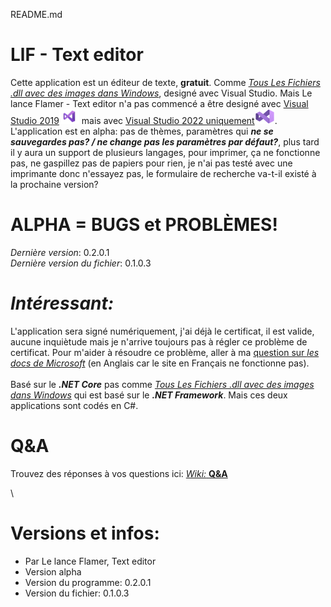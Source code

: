 README.md

# LlF - Text editor
Cette application est un éditeur de texte, **gratuit**. Comme [*Tous Les Fichiers .dll avec des images dans Windows*](https://github.com/LlFPrograms/TLFDADIDW), designé avec Visual Studio. Mais Le lance Flamer - Text editor n'a pas commencé a être designé avec [Visual Studio 2019](https://visualstudio.microsoft.com/fr/vs/older-downloads/)[![Visual Studio 2019](https://github.com/LlFPrograms/vs2019_Icon/blob/main/vs2019_32x24.png)](https://visualstudio.microsoft.com/fr/vs/older-downloads/) mais avec [Visual Studio 2022 uniquement](https://visualstudio.microsoft.com/fr/downloads/)[![Visual Studio 2022](https://github.com/LlFPrograms/vs2019_Icon/blob/main/vs2022_32x24.png)](https://visualstudio.microsoft.com/fr/downloads/). L'application est en alpha: pas de thèmes, paramètres qui ***ne se sauvegardes pas? / ne change pas les paramètres par défaut?***, plus tard il y aura un support de plusieurs langages, pour imprimer, ça ne fonctionne pas, ne gaspillez pas de papiers pour rien, je n'ai pas testé avec une imprimante donc n'essayez pas, le formulaire de recherche va-t-il existé à la prochaine version?

# ALPHA = BUGS et PROBLÈMES!
*Dernière version*: 0.2.0.1 \
*Dernière version du fichier*: 0.1.0.3

# *Intéressant:*
L'application sera signé numériquement, j'ai déjà le certificat, il est valide, aucune inquiètude mais je n'arrive toujours pas à régler ce problème de certificat. Pour m'aider à résoudre ce problème, aller à ma [question sur *les docs de Microsoft*](https://docs.microsoft.com/en-us/answers/questions/811517/certificate-imported-into-the-requested-container.html) (en Anglais car le site en Français ne fonctionne pas). \
\
Basé sur le ***.NET Core*** pas comme [*Tous Les Fichiers .dll avec des images dans Windows*](https://github.com/LlFPrograms/TLFDADIDW) qui est basé sur le ***.NET Framework***. Mais ces deux applications sont codés en C#.

# Q&A
Trouvez des réponses à vos questions ici: [*Wiki:* **Q&A**](https://github.com/LlFPrograms/LlF-Text-editor/wiki/Q&A)

\
# Versions et infos:

- Par Le lance Flamer, Text editor
- Version alpha
- Version du programme: 0.2.0.1
- Version du fichier: 0.1.0.3
